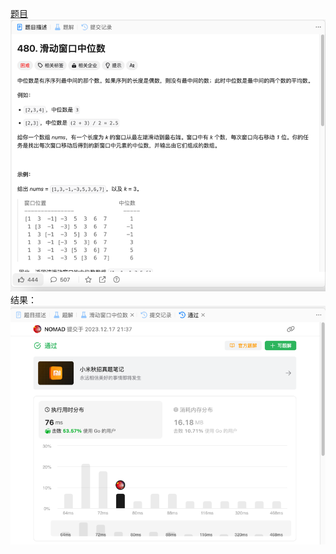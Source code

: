 [题目](https://leetcode.cn/problems/sliding-window-median/description/)
![pic](img.png)
结果：
![pic](result.png)